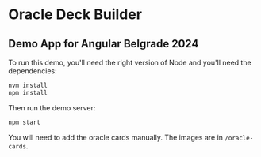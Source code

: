 # Oracle Deck Builder

## Demo App for Angular Belgrade 2024

To run this demo, you'll need the right version of Node and you'll need the dependencies:

```bash
nvm install
npm install
```

Then run the demo server:

```bash
npm start
```

You will need to add the oracle cards manually. The images are in `/oracle-cards`.

